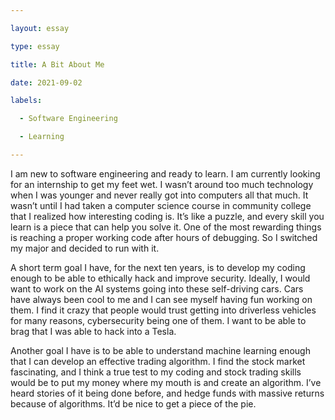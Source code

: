 ```yaml
---

layout: essay

type: essay

title: A Bit About Me

date: 2021-09-02

labels:

  - Software Engineering

  - Learning

---
```


I am new to software engineering and ready to learn.  I am currently looking for an internship to get my feet wet.  I wasn’t around too much technology when I was younger and never really got into computers all that much.  It wasn’t until I had taken a computer science course in community college that I realized how interesting coding is.  It’s like a puzzle, and every skill you learn is a piece that can help you solve it.  One of the most rewarding things is reaching a proper working code after hours of debugging.  So I switched my major and decided to run with it.

A short term goal I have, for the next ten years, is to develop my coding enough to be able to ethically hack and improve security.  Ideally, I would want to work on the AI systems going into these self-driving cars.  Cars have always been cool to me and I can see myself having fun working on them.  I find it crazy that people would trust getting into driverless vehicles for many reasons, cybersecurity being one of them.  I want to be able to brag that I was able to hack into a Tesla.   

Another goal I have is to be able to understand machine learning enough that I can develop an effective trading algorithm.  I find the stock market fascinating, and I think a true test to my coding and stock trading skills would be to put my money where my mouth is and create an algorithm.  I’ve heard stories of it being done before, and hedge funds with massive returns because of algorithms.  It’d be nice to get a piece of the pie.
